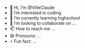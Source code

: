 - 👋 Hi, I’m @VilleClaude
- 👀 I’m interested in coding
- 🌱 I’m currently learning highschool
- 💞️ I’m looking to collaborate on ...
- 📫 How to reach me ...
- 😄 Pronouns: ...
- ⚡ Fun fact: ...

<!---
VilleClaude/VilleClaude is a ✨ special ✨ repository because its `README.md` (this file) appears on your GitHub profile.
You can click the Preview link to take a look at your changes.
--->
